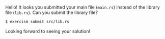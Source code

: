 Hello! It looks you submitted your main file (`main.rs`) instead of the library file (`lib.rs`). Can you submit the library file?

```bash
$ exercism submit src/lib.rs
```

Looking forward to seeing your solution!